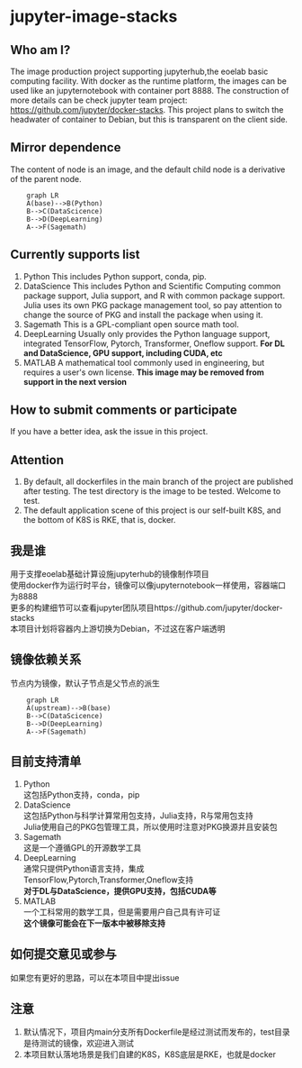 # jupyter-image-stacks

## Who am I?
The image production project supporting jupyterhub,the eoelab basic computing facility.
With docker as the runtime platform, the images can be used like an jupyternotebook with container port 8888.
The construction of more details can be check jupyter team project: https://github.com/jupyter/docker-stacks.
This project plans to switch the headwater of container to Debian, but this is transparent on the client side.
## Mirror dependence
The content of node is an image, and the default child node is a derivative of the parent node.
```mermaid
	graph LR
	A(base)-->B(Python)
	B-->C(DataScicence)
    B-->D(DeepLearning)
    A-->F(Sagemath)
```
## Currently supports list
1. Python
This includes Python support, conda, pip.
2. DataScience
This includes Python and Scientific Computing common package support, Julia support, and R with common package support.
Julia uses its own PKG package management tool, so pay attention to change the source of PKG and install the package when using it.
3. Sagemath
This is a GPL-compliant open source math tool.
4. DeepLearning
Usually only provides the Python language support, integrated TensorFlow, Pytorch, Transformer, Oneflow support.
**For DL and DataScience, GPU support, including CUDA, etc**
5. MATLAB
A mathematical tool commonly used in engineering, but requires a user's own license.
**This image may be removed from support in the next version**
## How to submit comments or participate
If you have a better idea, ask the issue in this project.
## Attention
1. By default, all dockerfiles in the main branch of the project are published after testing. The test directory is the image to be tested. Welcome to test.
2. The default application scene of this project is our self-built K8S, and the bottom of K8S is RKE, that is, docker.

## 我是谁
用于支撑eoelab基础计算设施jupyterhub的镜像制作项目  
使用docker作为运行时平台，镜像可以像jupyternotebook一样使用，容器端口为8888  
更多的构建细节可以查看jupyter团队项目https://github.com/jupyter/docker-stacks  
本项目计划将容器内上游切换为Debian，不过这在客户端透明
## 镜像依赖关系
节点内为镜像，默认子节点是父节点的派生  
```mermaid
	graph LR
	A(upstream)-->B(base)
	B-->C(DataScicence)
    B-->D(DeepLearning)
    A-->F(Sagemath)
```
## 目前支持清单
1. Python  
这包括Python支持，conda，pip
2. DataScience  
这包括Python与科学计算常用包支持，Julia支持，R与常用包支持  
Julia使用自己的PKG包管理工具，所以使用时注意对PKG换源并且安装包  
3. Sagemath  
这是一个遵循GPL的开源数学工具  
4. DeepLearning  
通常只提供Python语言支持，集成TensorFlow,Pytorch,Transformer,Oneflow支持  
**对于DL与DataScience，提供GPU支持，包括CUDA等**  
5. MATLAB  
一个工科常用的数学工具，但是需要用户自己具有许可证  
**这个镜像可能会在下一版本中被移除支持**  
## 如何提交意见或参与
如果您有更好的思路，可以在本项目中提出issue  
## 注意
1. 默认情况下，项目内main分支所有Dockerfile是经过测试而发布的，test目录是待测试的镜像，欢迎进入测试
2. 本项目默认落地场景是我们自建的K8S，K8S底层是RKE，也就是docker
